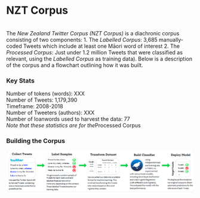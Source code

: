 # NZT Corpus
<br>
The <i>New Zealand Twitter Corpus (NZT Corpus)</i> is a diachronic corpus consisting of two components: 
1. The <i>Labelled Corpus</i>: 3,685 manually-coded Tweets which include at least one Māori word of interest
2. The <i>Processed Corpus</i>: Just under 1.2 million Tweets that were classified as relevant, using the <i>Labelled Corpus</i> as training data). 
Below is a description of the corpus and a flowchart outlining how it was built. 

### Key Stats
Number of tokens (words): XXX <br>
Number of Tweets: 1,179,390 <br>
Timeframe: 2008-2018 <br>
Number of Tweeters (authors): XXX <br>
Number of loanwords used to harvest the data: 77
<br>
<i>Note that these statistics are for the</i>Processed Corpus

### Building the Corpus
 <img src="../pics/Process2.png" alt="Process" width="1500"/>
